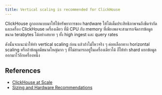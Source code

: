 ```yaml
---
title: Vertical scaling is recommended for ClickHouse
---
```


ClickHouse ถูกออกแบบมาให้ใช้ทรัพยาการของ hardware ให้ได้เต็มประสิทธิภาพจนถึงขีดจำกัด และเครื่อง ClickHouse เครื่องเดียว ที่มี CPU กับ memory ที่เพียงพอจะสามารถจัดการข้อมูลขนาด terabytes ได้อย่างสบาย ๆ ทั้ง high ingest และ query rates

ดังนั้นจะแนะนำให้ทำ vertical scaling ก่อน แล้วถ้าไม่ไหวจริง ๆ ค่อยเลือกทาง horizontal scaling หรือถ้าข้อมูลมีขนาดใหญ่มาก ๆ ที่ไม่สามารถอยู่ในเครื่องเดียวได้ ก็ให้ทำ shard แยกข้อมูลออกมาไว้อีกเครื่องหนึ่ง

## References

* [ClickHouse at Scale](https://www.youtube.com/watch?v=vBjCJtw_Ei0)
* [Sizing and Hardware Recommendations](https://clickhouse.com/docs/guides/sizing-and-hardware-recommendations#replicas)